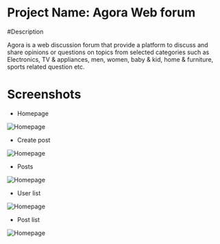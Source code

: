 # Project Name: Agora Web forum

#Description 

Agora is a web discussion forum that provide a platform to discuss and share opinions or questions on topics from selected categories such as Electronics, TV & appliances, men, women, baby & kid, home & furniture, sports related question etc.

# Screenshots

* Homepage

![Homepage](https://octodex.github.com/AdarshK166/Web-Forum/tree/master/public_html/img/src/1.png)

* Create post

![Homepage](https://octodex.github.com/AdarshK166/Web-Forum/tree/master/public_html/img/src/2.png)

* Posts

![Homepage](https://octodex.github.com/AdarshK166/Web-Forum/tree/master/public_html/img/src/3.png)

* User list

![Homepage](https://octodex.github.com/AdarshK166/Web-Forum/tree/master/public_html/img/src/4.png)

* Post list

![Homepage](https://octodex.github.com/AdarshK166/Web-Forum/tree/master/public_html/img/src/4.png)


